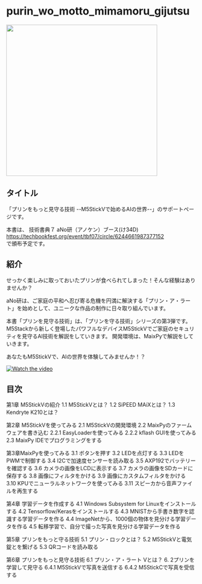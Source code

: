 # purin_wo_motto_mimamoru_gijutsu

<img src="https://github.com/anoken/purin_wo_motto_mimamoru_gijutsu/blob/master/image/title_s.png" width="400">

## タイトル  
「プリンをもっと見守る技術 --M5StickVで始めるAIの世界--」のサポートページです。

本書は、
技術書典７ aNo研（アノケン）ブース(け34D)
<br> 
https://techbookfest.org/event/tbf07/circle/6244661987377152
<br> 
で頒布予定です。


## 紹介
せっかく楽しみに取っておいたプリンが食べられてしまった！そんな経験はありませんか？

aNo研は、ご家庭の平和へ忍び寄る危機を円満に解決する「プリン・ア・ラート」を始めとして、ユニークな作品の制作に日々取り組んでいます。

本書「プリンを見守る技術」は、「プリンを守る技術」シリーズの第3弾です。
M5Stackから新しく登場したパワフルなデバイスM5StickVでご家庭のセキュリティを見守るAI技術を解説をしていきます。
開発環境は、MaixPyで解説をしていきます。

あなたもM5StickVで、AIの世界を体験してみませんか！？
<br> 

[![Watch the video](https://img.youtube.com/vi/yAmb7WrwOfs/maxresdefault.jpg)](https://youtu.be/yAmb7WrwOfs)
<br> 


## 目次

第1章 M5StickVの紹介 
1.1 M5StickVとは？
1.2 SiPEED MAiXとは？
1.3 Kendryte K210とは？

第2章 M5StickVを使ってみる 
2.1 M5StickVの開発環境
2.2 MaixPyのファームウェアを書き込む
2.2.1 EasyLoaderを使ってみる
2.2.2 kflash GUIを使ってみる
2.3 MaixPy IDEでプログラミングをする 

第3章MaixPyを使ってみる 
3.1 ボタンを押す
3.2 LEDを点灯する
3.3 LEDをPWMで制御する
3.4 I2Cで加速度センサーを読み取る 
3.5 AXP192でバッテリーを確認する
3.6 カメラの画像をLCDに表示する
3.7 カメラの画像をSDカードに保存する
3.8 画像にフィルタをかける
3.9 画像にカスタムフィルタをかける
3.10 KPUでニューラルネットワークを使ってみる 
3.11 スピーカから音声ファイルを再生する

第4章 学習データを作成する 
4.1 Windows Subsystem for Linuxをインストールする
4.2 Tensorflow/Kerasをインストールする
4.3 MNISTから手書き数字を認識する学習データを作る 
4.4 ImageNetから、1000個の物体を見分ける学習データを作る 
4.5 転移学習で、自分で撮った写真を見分ける学習データを作る 

第5章 プリンをもっと守る技術 
5.1 プリン・ロックとは？
5.2 M5StickVと電気錠とを繋げる
5.3 QRコードを読み取る

第6章 プリンをもっと見守る技術 
6.1 プリン・ア・ラート Vとは？
6. 2プリンを学習して見守る
6.4.1 M5StickVで写真を送信する
6.4.2 M5StickCで写真を受信する

<br> 
<br> 
<br> 

